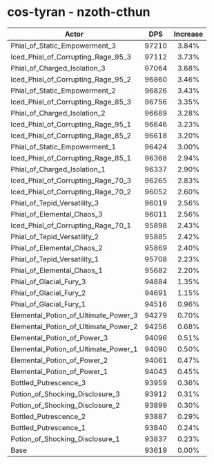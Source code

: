 # cos-tyran - nzoth-cthun
| Actor | DPS | Increase |
|---|:---:|:---:|
|Phial_of_Static_Empowerment_3|97210|3.84%|
|Iced_Phial_of_Corrupting_Rage_95_3|97112|3.73%|
|Phial_of_Charged_Isolation_3|97064|3.68%|
|Iced_Phial_of_Corrupting_Rage_95_2|96860|3.46%|
|Phial_of_Static_Empowerment_2|96826|3.43%|
|Iced_Phial_of_Corrupting_Rage_85_3|96756|3.35%|
|Phial_of_Charged_Isolation_2|96689|3.28%|
|Iced_Phial_of_Corrupting_Rage_95_1|96646|3.23%|
|Iced_Phial_of_Corrupting_Rage_85_2|96618|3.20%|
|Phial_of_Static_Empowerment_1|96424|3.00%|
|Iced_Phial_of_Corrupting_Rage_85_1|96368|2.94%|
|Phial_of_Charged_Isolation_1|96337|2.90%|
|Iced_Phial_of_Corrupting_Rage_70_3|96265|2.83%|
|Iced_Phial_of_Corrupting_Rage_70_2|96052|2.60%|
|Phial_of_Tepid_Versatility_3|96019|2.56%|
|Phial_of_Elemental_Chaos_3|96011|2.56%|
|Iced_Phial_of_Corrupting_Rage_70_1|95898|2.43%|
|Phial_of_Tepid_Versatility_2|95885|2.42%|
|Phial_of_Elemental_Chaos_2|95869|2.40%|
|Phial_of_Tepid_Versatility_1|95708|2.23%|
|Phial_of_Elemental_Chaos_1|95682|2.20%|
|Phial_of_Glacial_Fury_3|94884|1.35%|
|Phial_of_Glacial_Fury_2|94691|1.15%|
|Phial_of_Glacial_Fury_1|94516|0.96%|
|Elemental_Potion_of_Ultimate_Power_3|94279|0.70%|
|Elemental_Potion_of_Ultimate_Power_2|94256|0.68%|
|Elemental_Potion_of_Power_3|94096|0.51%|
|Elemental_Potion_of_Ultimate_Power_1|94090|0.50%|
|Elemental_Potion_of_Power_2|94061|0.47%|
|Elemental_Potion_of_Power_1|94043|0.45%|
|Bottled_Putrescence_3|93959|0.36%|
|Potion_of_Shocking_Disclosure_3|93912|0.31%|
|Potion_of_Shocking_Disclosure_2|93899|0.30%|
|Bottled_Putrescence_2|93887|0.29%|
|Bottled_Putrescence_1|93840|0.24%|
|Potion_of_Shocking_Disclosure_1|93837|0.23%|
|Base|93619|0.00%|
